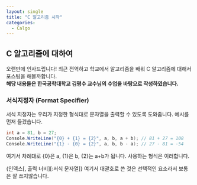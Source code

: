 ```yaml
---
layout: single
title: "C 알고리즘 시작"
categories:
  - Calgo
---
```


## C 알고리즘에 대하여

오랜만에 인사드립니다! 최근 전역하고 학교에서 알고리즘을 배워 C 알고리즘에 대해서 포스팅을 해볼까합니다. <br>
**해당 내용들은 한국공학대학교 김평수 교수님의 수업을 바탕으로 작성하였습니다.**<br>

### 서식지정자 (Format Specifier)

서식 지정자는 우리가 지정한 형식대로 문자열을 출력할 수 있도록 도와줍니다. 예시를 먼저 들겠습니다.  

```c#
int a = 81, b = 27;
Console.WriteLine("{0} + {1} = {2}", a, b, a + b); // 81 + 27 = 108
Console.WriteLine("{1} - {0} = {2}", a, b, b - a); // 27 - 81 = -54
```
여기서 차례대로 {0}은 a, {1}은 b, {2}는 a+b가 됩니다. 사용하는 형식은 이러합니다.

{인덱스[, 출력 너비][:서식 문자열]}  여기서 대괄호로 쓴 것은 선택적인 요소라서 보통은 잘 쓰지않습니다.
